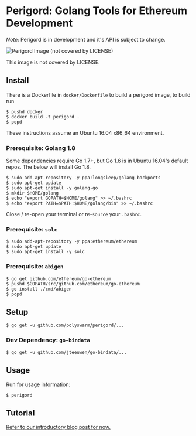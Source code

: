 # Perigord: Golang Tools for Ethereum Development

*Note:* Perigord is in development and it's API is subject to change.

![Perigord Image (not covered by LICENSE)](https://polyswarm.io/img/perigord-logo-small.jpg)

This image is not covered by LICENSE. 

## Install

There is a Dockerfile in `docker/Dockerfile` to build a perigord image, to build
run

```
$ pushd docker
$ docker build -t perigord .
$ popd
```

These instructions assume an Ubuntu 16.04 x86\_64 environment.

### Prerequisite: Golang 1.8

Some dependencies require Go 1.7+, but Go 1.6 is in Ubuntu 16.04's default repos.
The below will install Go 1.8.


```
$ sudo add-apt-repository -y ppa:longsleep/golang-backports
$ sudo apt-get update
$ sudo apt-get install -y golang-go
$ mkdir $HOME/golang
$ echo "export GOPATH=$HOME/golang" >> ~/.bashrc
$ echo "export PATH=$PATH:$HOME/golang/bin" >> ~/.bashrc
```

Close / re-open your terminal or re-`source` your `.bashrc`.

### Prerequisite: `solc`

```
$ sudo add-apt-repository -y ppa:ethereum/ethereum
$ sudo apt-get update
$ sudo apt-get install -y solc
```

### Prerequisite: `abigen`

```
$ go get github.com/ethereum/go-ethereum
$ pushd $GOPATH/src/github.com/ethereum/go-ethereum
$ go install ./cmd/abigen
$ popd
```

## Setup

```
$ go get -u github.com/polyswarm/perigord/...
```

### Dev Dependency: `go-bindata`

```
$ go get -u github.com/jteeuwen/go-bindata/...
```

## Usage

Run for usage information:

```
$ perigord
```

## Tutorial

[Refer to our introductory blog post for now.](https://medium.com/@swarmmarket/introducing-perigord-golang-tools-for-ethereum-dapp-development-60556c2d9fd)

